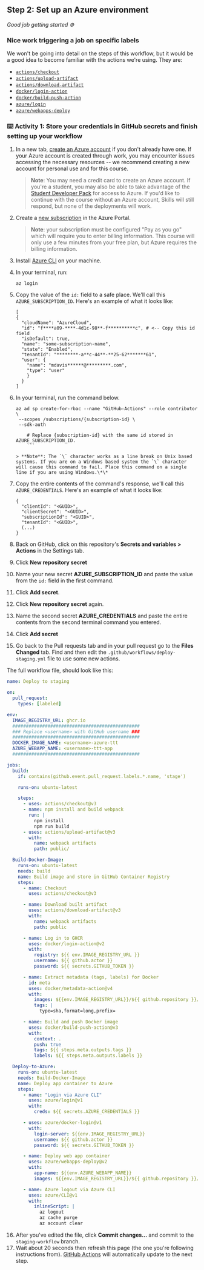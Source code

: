 <!--
  <<< Author notes: Step 2 >>>
  Start this step by acknowledging the previous step.
  Define terms and link to docs.github.com.
-->

## Step 2: Set up an Azure environment

_Good job getting started :gear:_

### Nice work triggering a job on specific labels

We won't be going into detail on the steps of this workflow, but it would be a good idea to become familiar with the actions we're using. They are:

- [`actions/checkout`](https://github.com/actions/checkout)
- [`actions/upload-artifact`](https://github.com/actions/upload-artifact)
- [`actions/download-artifact`](https://github.com/actions/download-artifact)
- [`docker/login-action`](https://github.com/docker/login-action)
- [`docker/build-push-action`](https://github.com/docker/build-push-action)
- [`azure/login`](https://github.com/Azure/login)
- [`azure/webapps-deploy`](https://github.com/Azure/webapps-deploy)

### :keyboard: Activity 1: Store your credentials in GitHub secrets and finish setting up your workflow

1.  In a new tab, [create an Azure account](https://azure.microsoft.com/en-us/free/) if you don't already have one. If your Azure account is created through work, you may encounter issues accessing the necessary resources -- we recommend creating a new account for personal use and for this course.
    > **Note**: You may need a credit card to create an Azure account. If you're a student, you may also be able to take advantage of the [Student Developer Pack](https://education.github.com/pack) for access to Azure. If you'd like to continue with the course without an Azure account, Skills will still respond, but none of the deployments will work.
1.  Create a [new subscription](https://docs.microsoft.com/en-us/azure/cost-management-billing/manage/create-subscription) in the Azure Portal.
    > **Note**: your subscription must be configured "Pay as you go" which will require you to enter billing information. This course will only use a few minutes from your free plan, but Azure requires the billing information.
1.  Install [Azure CLI](https://docs.microsoft.com/en-us/cli/azure/install-azure-cli?view=azure-cli-latest) on your machine.
1.  In your terminal, run:
    ```shell
    az login
    ```
1.  Copy the value of the `id:` field to a safe place. We'll call this `AZURE_SUBSCRIPTION_ID`. Here's an example of what it looks like:
    ```shell
    [
    {
      "cloudName": "AzureCloud",
      "id": "f****a09-****-4d1c-98**-f**********c", # <-- Copy this id field
      "isDefault": true,
      "name": "some-subscription-name",
      "state": "Enabled",
      "tenantId": "********-a**c-44**-**25-62*******61",
      "user": {
        "name": "mdavis******@*********.com",
        "type": "user"
        }
      }
    ]
    ```
1.  In your terminal, run the command below.

    ````shell
    az ad sp create-for-rbac --name "GitHub-Actions" --role contributor \
     --scopes /subscriptions/{subscription-id} \
     --sdk-auth

        # Replace {subscription-id} with the same id stored in AZURE_SUBSCRIPTION_ID.
        ```

    > **Note**: The `\` character works as a line break on Unix based systems. If you are on a Windows based system the `\` character will cause this command to fail. Place this command on a single line if you are using Windows.\*\*

    ````

1.  Copy the entire contents of the command's response, we'll call this `AZURE_CREDENTIALS`. Here's an example of what it looks like:
    ```shell
    {
      "clientId": "<GUID>",
      "clientSecret": "<GUID>",
      "subscriptionId": "<GUID>",
      "tenantId": "<GUID>",
      (...)
    }
    ```
1.  Back on GitHub, click on this repository's **Secrets and variables > Actions** in the Settings tab.
1.  Click **New repository secret**
1.  Name your new secret **AZURE_SUBSCRIPTION_ID** and paste the value from the `id:` field in the first command.
1.  Click **Add secret**.
1.  Click **New repository secret** again.
1.  Name the second secret **AZURE_CREDENTIALS** and paste the entire contents from the second terminal command you entered.
1.  Click **Add secret**
1.  Go back to the Pull requests tab and in your pull request go to the **Files Changed** tab. Find and then edit the `.github/workflows/deploy-staging.yml` file to use some new actions.

The full workflow file, should look like this:

```yaml
name: Deploy to staging

on:
  pull_request:
    types: [labeled]

env:
  IMAGE_REGISTRY_URL: ghcr.io
  ###############################################
  ### Replace <username> with GitHub username ###
  ###############################################
  DOCKER_IMAGE_NAME: <username>-azure-ttt
  AZURE_WEBAPP_NAME: <username>-ttt-app
  ###############################################

jobs:
  build:
    if: contains(github.event.pull_request.labels.*.name, 'stage')

    runs-on: ubuntu-latest

    steps:
      - uses: actions/checkout@v3
      - name: npm install and build webpack
        run: |
          npm install
          npm run build
      - uses: actions/upload-artifact@v3
        with:
          name: webpack artifacts
          path: public/

  Build-Docker-Image:
    runs-on: ubuntu-latest
    needs: build
    name: Build image and store in GitHub Container Registry
    steps:
      - name: Checkout
        uses: actions/checkout@v3

      - name: Download built artifact
        uses: actions/download-artifact@v3
        with:
          name: webpack artifacts
          path: public

      - name: Log in to GHCR
        uses: docker/login-action@v2
        with:
          registry: ${{ env.IMAGE_REGISTRY_URL }}
          username: ${{ github.actor }}
          password: ${{ secrets.GITHUB_TOKEN }}

      - name: Extract metadata (tags, labels) for Docker
        id: meta
        uses: docker/metadata-action@v4
        with:
          images: ${{env.IMAGE_REGISTRY_URL}}/${{ github.repository }}/${{env.DOCKER_IMAGE_NAME}}
          tags: |
            type=sha,format=long,prefix=

      - name: Build and push Docker image
        uses: docker/build-push-action@v3
        with:
          context: .
          push: true
          tags: ${{ steps.meta.outputs.tags }}
          labels: ${{ steps.meta.outputs.labels }}

  Deploy-to-Azure:
    runs-on: ubuntu-latest
    needs: Build-Docker-Image
    name: Deploy app container to Azure
    steps:
      - name: "Login via Azure CLI"
        uses: azure/login@v1
        with:
          creds: ${{ secrets.AZURE_CREDENTIALS }}

      - uses: azure/docker-login@v1
        with:
          login-server: ${{env.IMAGE_REGISTRY_URL}}
          username: ${{ github.actor }}
          password: ${{ secrets.GITHUB_TOKEN }}

      - name: Deploy web app container
        uses: azure/webapps-deploy@v2
        with:
          app-name: ${{env.AZURE_WEBAPP_NAME}}
          images: ${{env.IMAGE_REGISTRY_URL}}/${{ github.repository }}/${{env.DOCKER_IMAGE_NAME}}:${{ github.sha }}

      - name: Azure logout via Azure CLI
        uses: azure/CLI@v1
        with:
          inlineScript: |
            az logout
            az cache purge
            az account clear
```

16. After you've edited the file, click **Commit changes...** and commit to the `staging-workflow` branch.
17. Wait about 20 seconds then refresh this page (the one you're following instructions from). [GitHub Actions](https://docs.github.com/en/actions) will automatically update to the next step.
